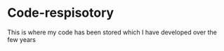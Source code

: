 # Code-respisotory
This is where my code has been stored which I have developed over the few years 
